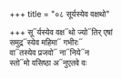 +++
title = "०८ सूर्यस्येव वक्षथो"

+++
सू᳓र्यस्येव वक्ष᳓थो ज्यो᳓तिर् एषां  
समुद्र᳓स्येव महिमा᳓ गभीरः᳓  
वा᳓तस्येव प्रजवो᳓ ना᳓निये᳓न  
स्तो᳓मो वसिष्ठा अ᳓नुएतवे वः
